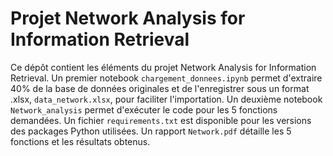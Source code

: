 # Projet Network Analysis for Information Retrieval

Ce dépôt contient les éléments du projet Network Analysis for Information Retrieval. Un premier notebook `chargement_donnees.ipynb` permet d'extraire 40% de la base de données originales et de l'enregistrer sous un format .xlsx, `data_network.xlsx`, pour faciliter l'importation. Un deuxième notebook `Network_analysis` permet d'exécuter le code pour les 5 fonctions demandées. Un fichier `requirements.txt` est disponible pour les versions des packages Python utilisées. Un rapport `Network.pdf` détaille les 5 fonctions et les résultats obtenus.
